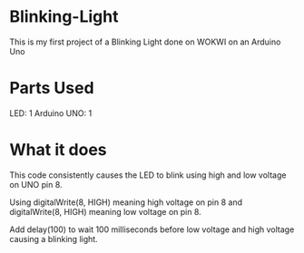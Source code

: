 # Blinking-Light
This is my first project of a Blinking Light done on WOKWI on an Arduino Uno

# Parts Used
LED: 1
Arduino UNO: 1

# What it does
This code consistently causes the LED to blink using high and low voltage on UNO pin 8.

Using digitalWrite(8, HIGH) meaning high voltage on pin 8 and digitalWrite(8, HIGH) meaning low voltage on pin 8.

Add delay(100) to wait 100 milliseconds before low voltage and high voltage causing a blinking light.
